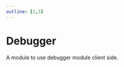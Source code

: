 ```yaml
---
outline: [2,3]
---
```

# Debugger

A module to use debugger module client side.

<!--@include: ./autodoc/autodoc_client_functions.md-->